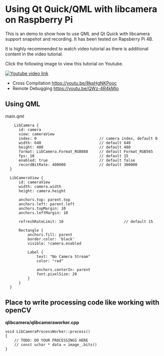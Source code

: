 # Using Qt Quick/QML with libcamera on Raspberry Pi
This is an demo to show how to use QML and Qt Quick with libcamera support snapshot and recording. 
It has been tested on Rapsberry Pi 4B.

It is highly recommended to watch video tutorial as there is additional content in the video tutorial.

Click the following image to view this tutorial on Youtube.

[![Youtube video link](https://i.ytimg.com/vi/bBKXGIBTMmk/hqdefault.jpg)](//youtu.be/bBKXGIBTMmk "Youtube Video")

- Cross Compilation https://youtu.be/8kpHgNKPooc
- Remote Debugging https://youtu.be/QWz-4R4kMIo

## Using QML
main.qml
```
    LibCamera {
      id: camera
      view: cameraView
      index: 0                            // camera index, default 0
      width: 640                          // default 640
      height: 480                         // default 480
      format: LibCamera.Format_RGB888     // default Format_RGB565
      fps: 10                             // default 15
      enabled: true                       // default false
      recordBitRate: 400000               // default 300000
  }

  LibCameraView {
      id: cameraView
      width: camera.width
      height: camera.height

      anchors.top: parent.top
      anchors.left: parent.left
      anchors.topMargin: 10
      anchors.leftMargin: 10

      refreshRateLimit: 10                           // default 15

      Rectangle {
          anchors.fill: parent
          border.color: 'black'
          visible: !camera.enabled

          Label {
              text: "No Camera Stream"
              color: "red"

              anchors.centerIn: parent
              font.pixelSize: 20
          }
      }
  }
```

## Place to write processing code like working with openCV
**qlibcamera/qlibcameraworker.cpp**
```
void LibCameraProcessWorker::process()
{
    // TODO: DO YOUR PROCESSINGS HERE
    // const uchar * data = image_.bits()
}
```
  

  
  
